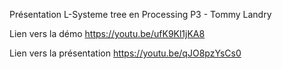 Présentation L-Systeme tree en Processing P3 - Tommy Landry

Lien vers la démo
https://youtu.be/ufK9Kl1jKA8

Lien vers la présentation
https://youtu.be/qJO8pzYsCs0
